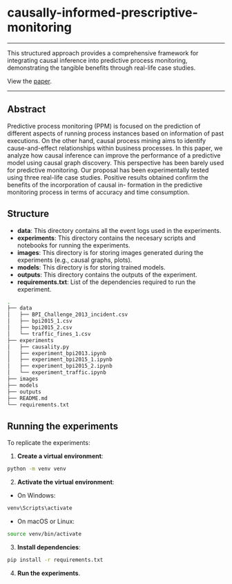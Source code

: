 # causally-informed-prescriptive-monitoring

---

This structured approach provides a comprehensive framework for integrating causal inference into predictive process monitoring, demonstrating the tangible benefits through real-life case studies.

View the [paper](https://example.com/).

---

## Abstract

Predictive process monitoring (PPM) is focused on the prediction of different aspects of running process instances based on information of past executions. On the other hand, causal process mining aims to identify cause-and-effect relationships within business processes. In this paper, we analyze how causal inference can improve the performance of a predictive model using causal graph discovery. This perspective has been barely used for predictive monitoring. Our proposal has been experimentally tested using three real-life case studies. Positive results obtained confirm the benefits of the incorporation of causal in- formation in the predictive monitoring process in terms of accuracy and time consumption.

## Structure

- **data**: This directory contains all the event logs used in the experiments.
- **experiments**: This directory contains the necesary scripts and notebooks for running the experiments.
- **images**: This directory is for storing images generated during the experiments (e.g., causal graphs, plots).
- **models**: This directory is for storing trained models.
- **outputs**: This directory contains the outputs of the experiment.
- **requirements.txt**: List of the dependencies required to run the experiment.

```bash
.
├── data
│   ├── BPI_Challenge_2013_incident.csv
│   ├── bpi2015_1.csv
│   ├── bpi2015_2.csv
│   └── traffic_fines_1.csv
├── experiments
│   ├── causality.py
│   ├── experiment_bpi2013.ipynb
│   ├── experiment_bpi2015_1.ipynb
│   ├── experiment_bpi2015_2.ipynb
│   └── experiment_traffic.ipynb
├── images
├── models
├── outputs
├── README.md
└── requirements.txt
```

## Running the experiments

To replicate the experiments:

1. **Create a virtual environment**:

```bash
python -m venv venv
```

2. **Activate the virtual environment**:

- On Windows:

```bash
venv\Scripts\activate
```

- On macOS or Linux:

```bash
source venv/bin/activate
```

3. **Install dependencies**:

```bash
pip install -r requirements.txt
```

4. **Run the experiments**.
